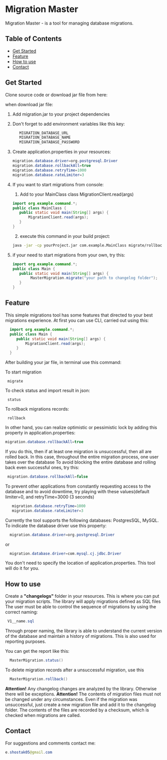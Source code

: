 # Migration Master
Migration Master - is a tool for managing database migrations.

## Table of Contents
- [Get Started](#get-started)
- [Feature](#feature)
- [How to use](#howtouse)
- [Contact](#logging)


## Get Started
Clone source code or download jar file from here: 

when download jar file:
1) Add migration.jar to your project dependencies
2) Don't forget to add environment variables like this key:
    ```java
       MIGRATION_DATABASE_URL
       MIGRATION_DATABASE_NAME
       MIGRATION_DATABASE_PASSWORD
    ```
3) Create application.properties in your resources:
      ```java
      migration.database.driver=org.postgresql.Driver
      migration.database.rollbackAll=true
      migration.database.retryTime=1000
      migration.database.rateLimiter=3
    ```
4) If you want to start migrations from console: 
    
    1) Add to your MainClass class MigrationClient.read(args)
    ````java
    import org.example.command.*;
    public class MainClass {
       public static void main(String[] args) {
           MigrationClient.read(args);
       }
    }
   ````
    2) execute this command in your build project:
   
    ```bash
    java -jar -cp yourProject.jar com.example.MainClass migrate/rollback/status
    ```
5) if your need to start migrations from your own, try this:
    ````java
    import org.example.command.*;
    public class Main {
       public static void main(String[] args) {
            MasterMigration.migrate("your path to changelog folder");
       }
    }
   ````
    

## Feature
   This simple migrations tool has some features that directed to your best migrations experience.
At first you can use CLI, carried out using this:
 
  ````java
    import org.example.command.*;
    public class Main {
       public static void main(String[] args) {
           MigrationClient.read(args);
       }
    }
   ````
After building your jar file, in terminal use this command:

To start migration

     migrate

To check status and import result in json:

     status

To rollback migrations records:

     rollback


  In other hand, you can realize optimistic or pessimistic lock by adding this property in application.properties:
  ````java
  migration.database.rollbackAll=true
   ````
  If you do this, then if at least one migration is unsuccessful, then all are rolled back. In this case, throughout the entire migration process, one user takes over the database
To avoid blocking the entire database and rolling back even successful ones, try this:
 ````java
  migration.database.rollbackAll=false
   ````
  To prevent other applications from constantly requesting access to the database and to avoid downtime, try playing with these values ​​(default limiter=0, and retryTime=3000 (3 seconds)
 ````java
    migration.database.retryTime=1000
    migration.database.rateLimiter=3
   ````

  Currently the tool supports the following databases: PostgresSQL, MySQL.
To indicate the database driver use this property:
 ````java
   migration.database.driver=org.postgresql.Driver
   ````
or

 ````java
   migration.database.driver=com.mysql.cj.jdbc.Driver
   ````
You don't need to specify the location of application.properties. This tool will do it for you.

## How to use
Create a **"сhangelogs"** folder in your resources. This is where you can put your migration scripts.
The library will apply migrations defined as SQL files
The user must be able to control the sequence of migrations by using the correct naming: 

 ````java
  V1__name.sql
   ````
Through proper naming, the library is able to understand the current version of the database and maintain a history of migrations. This is also used for reporting purposes.

You can get the report like this:
 ````java
   MasterMigration.status()
   ````

To delete migration records after a unsuccessful migration, use this

 ````java
   MasterMigration.rollback()
   ````
**Attention!** Any changelog changes are analyzed by the library. Otherwise there will be exceptions.
**Attention!** The contents of migration files must not be changed under any circumstances. Even if the migration was unsuccessful, just create a new migration file and add it to the changelog folder. The contents of the files are recorded by a checksum, which is checked when migrations are called.
## Contact
For suggestions and comments сontact me:
````java
e.shostak05@gmail.com
   ````


